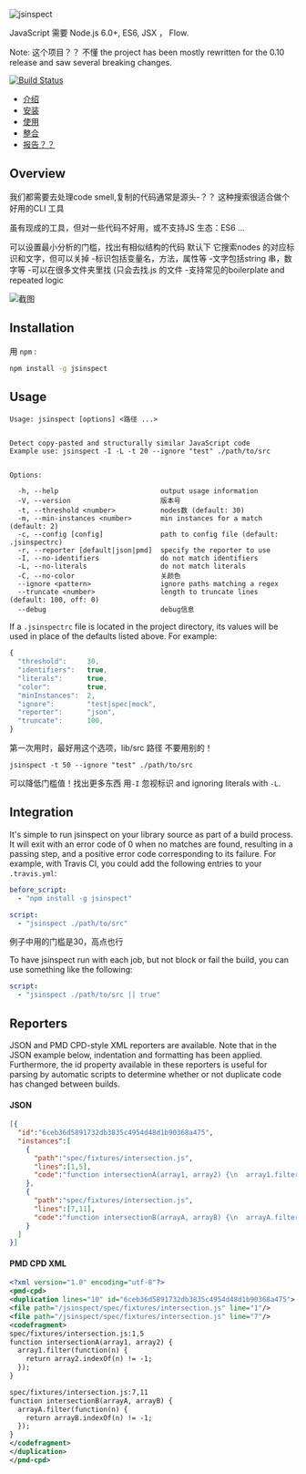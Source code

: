 ![jsinspect](http://danielstjules.com/github/jsinspect-logo.png)

JavaScript
需要 Node.js 6.0+, ES6, JSX ， Flow. 


Note: 这个项目？？ 不懂 the project has been mostly
rewritten for the 0.10 release and saw several breaking changes.

[![Build Status](https://travis-ci.org/danielstjules/jsinspect.svg?branch=master)](https://travis-ci.org/danielstjules/jsinspect)

* [介绍](#overview)
* [安装](#installation)
* [使用](#usage)
* [整合](#integration)
* [报告？？](#reporters)

## Overview
我们都需要去处理code smell,复制的代码通常是源头-？？ 这种搜索很适合做个好用的CLI 工具

虽有现成的工具，但对一些代码不好用，或不支持JS 生态：ES6 ... 

可以设置最小分析的门槛，找出有相似结构的代码 默认下 它搜索nodes 的对应标识和文字，但可以关掉
-标识包括变量名，方法，属性等
-文字包括string 串，数字等
-可以在很多文件夹里找 (只会去找.js 的文件
-支持常见的boilerplate and repeated logic

![截图](https://cloud.githubusercontent.com/assets/817212/24126139/bd151a34-0da2-11e7-94a8-9742279c8566.png)

## Installation

用 `npm` :

``` bash
npm install -g jsinspect
```

## Usage

```
Usage: jsinspect [options] <路径 ...>


Detect copy-pasted and structurally similar JavaScript code
Example use: jsinspect -I -L -t 20 --ignore "test" ./path/to/src


Options:

  -h, --help                         output usage information
  -V, --version                      版本号
  -t, --threshold <number>           nodes数 (default: 30)
  -m, --min-instances <number>       min instances for a match (default: 2)
  -c, --config [config]              path to config file (default: .jsinspectrc)
  -r, --reporter [default|json|pmd]  specify the reporter to use
  -I, --no-identifiers               do not match identifiers
  -L, --no-literals                  do not match literals
  -C, --no-color                     关颜色
  --ignore <pattern>                 ignore paths matching a regex
  --truncate <number>                length to truncate lines (default: 100, off: 0)
  --debug                            debug信息
```

If a `.jsinspectrc` file is located in the project directory, its values will
be used in place of the defaults listed above. For example:

``` javascript
{
  "threshold":     30,
  "identifiers":   true,
  "literals":      true,
  "color":         true,
  "minInstances":  2,
  "ignore":        "test|spec|mock",
  "reporter":      "json",
  "truncate":      100,
}
```
第一次用时，最好用这个选项，lib/src 路径 不要用别的！

```
jsinspect -t 50 --ignore "test" ./path/to/src
```
可以降低门槛值！找出更多东西  用`-I` 忽视标识 and ignoring literals with `-L`. 

## Integration


It's simple to run jsinspect on your library source as part of a build
process. It will exit with an error code of 0 when no matches are found,
resulting in a passing step, and a positive error code corresponding to its
failure. For example, with Travis CI, you could add the following entries
to your `.travis.yml`:

``` yaml
before_script:
  - "npm install -g jsinspect"

script:
  - "jsinspect ./path/to/src"
```
例子中用的门槛是30，高点也行

To have jsinspect run with each job, but not block or fail the build, you can
use something like the following:

``` yaml
script:
  - "jsinspect ./path/to/src || true"
```

## Reporters

JSON and PMD CPD-style XML reporters are
available. Note that in the JSON example below, indentation and formatting
has been applied. Furthermore, the id property available in these reporters is
useful for parsing by automatic scripts to determine whether or not duplicate
code has changed between builds.

#### JSON

``` json
[{
  "id":"6ceb36d5891732db3835c4954d48d1b90368a475",
  "instances":[
    {
      "path":"spec/fixtures/intersection.js",
      "lines":[1,5],
      "code":"function intersectionA(array1, array2) {\n  array1.filter(function(n) {\n    return array2.indexOf(n) != -1;\n  });\n}"
    },
    {
      "path":"spec/fixtures/intersection.js",
      "lines":[7,11],
      "code":"function intersectionB(arrayA, arrayB) {\n  arrayA.filter(function(n) {\n    return arrayB.indexOf(n) != -1;\n  });\n}"
    }
  ]
}]
```

#### PMD CPD XML

``` xml
<?xml version="1.0" encoding="utf-8"?>
<pmd-cpd>
<duplication lines="10" id="6ceb36d5891732db3835c4954d48d1b90368a475">
<file path="/jsinspect/spec/fixtures/intersection.js" line="1"/>
<file path="/jsinspect/spec/fixtures/intersection.js" line="7"/>
<codefragment>
spec/fixtures/intersection.js:1,5
function intersectionA(array1, array2) {
  array1.filter(function(n) {
    return array2.indexOf(n) != -1;
  });
}

spec/fixtures/intersection.js:7,11
function intersectionB(arrayA, arrayB) {
  arrayA.filter(function(n) {
    return arrayB.indexOf(n) != -1;
  });
}
</codefragment>
</duplication>
</pmd-cpd>
```
